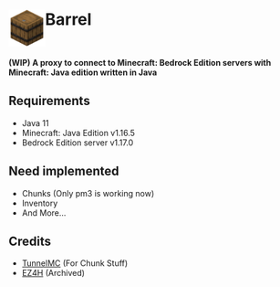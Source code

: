 <h1><b>Barrel</b><img src="https://github.com/BarrelMC/Assets/blob/master/logo/barrel.png" height="64" width="64" align="left" alt=""></h1><br>

<b>(WIP) A proxy to connect to Minecraft: Bedrock Edition servers with Minecraft: Java edition written in Java</b><br>

## Requirements

- Java 11
- Minecraft: Java Edition v1.16.5
- Bedrock Edition server v1.17.0

## Need implemented

- Chunks (Only pm3 is working now)
- Inventory
- And More...

## Credits

- [TunnelMC](https://github.com/THEREALWWEFAN231/TunnelMC) (For Chunk Stuff)
- [EZ4H](https://github.com/Project-EZ4H/EZ4H) (Archived)
